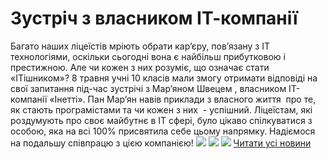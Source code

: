 
# Зустріч з власником ІТ-компанії
Багато наших ліцеїстів мріють обрати кар’єру, пов’язану з ІТ технологіями, оскільки сьогодні вона є найбільш прибутковою і престижною. Але чи кожен з них розуміє, що означає стати «ІТішником»?
8 травня учні 10 класів мали змогу отримати відповіді на свої запитання під-час зустрічі з Мар’яном Швецем , власником ІТ-компанії «Інетті». Пан Мар’ян навів приклади з власного життя  про те, як стають програмістами та чи кожен з них  - успішний. Ліцеїстам, які роздумують про своє майбутнє в ІТ сфері, було цікаво спілкуватися з особою, яка на всі 100% присвятила себе цьому напрямку. Надіємося на подальшу співпрацю з цією компанією!
![](/images/зустріч-з-власником-іт-компанії/32337068_1614009352051176_8850846953219555328_n.jpg)
![](/images/зустріч-з-власником-іт-компанії/32530689_1614009335384511_3110465652779909120_n.jpg)
![](/images/зустріч-з-власником-іт-компанії/32389757_1614009365384508_4634730674044010496_n.jpg)
[Читати усі новини](/news)
       